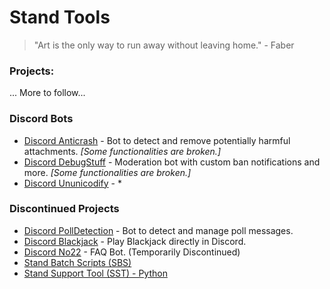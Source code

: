 # Stand Tools

> "Art is the only way to run away without leaving home." - Faber

### Projects:
...
More to follow...

### Discord Bots
- [Discord Anticrash](https://github.com/AXOca/Stand-Tools/tree/main/Bot_AntiCrash) - Bot to detect and remove potentially harmful attachments. *[Some functionalities are broken.]* 
- [Discord DebugStuff](https://github.com/AXOca/Stand-Tools/tree/main/Bot_DebugStuff) - Moderation bot with custom ban notifications and more. *[Some functionalities are broken.]* 
- [Discord Ununicodify](https://github.com/AXOca/Stand-Tools/tree/main/Bot_ununicodify) - *

### Discontinued Projects
- [Discord PollDetection](https://github.com/AXOca/Stand-Tools/tree/main/Bot_PollDetection) - Bot to detect and manage poll messages.
- [Discord Blackjack](https://github.com/AXOca/Stand-Tools/tree/main/Bot_BlackJack) - Play Blackjack directly in Discord.
- [Discord No22](https://github.com/AXOca/Stand-Tools/tree/main/BotNo22) - FAQ Bot. (Temporarily Discontinued)
- [Stand Batch Scripts (SBS)](https://github.com/AXOca/Stand-Tools/tree/main/SBS)
- [Stand Support Tool (SST) - Python](https://github.com/AXOca/Stand-Tools/tree/main/SST) 
